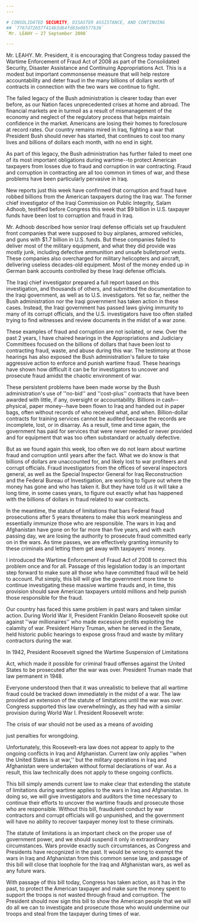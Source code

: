 ```yaml
---
---

# CONSOLIDATED SECURITY, DISASTER ASSISTANCE, AND CONTINUING
## `7767d72b57f414b3d64fd83e08577b36`
`Mr. LEAHY — 27 September 2008`

---
```



Mr. LEAHY. Mr. President, it is encouraging that Congress today 
passed the Wartime Enforcement of Fraud Act of 2008 as part of the 
Consolidated Security, Disaster Assistance and Continuing 
Appropriations Act. This is a modest but important commonsense measure 
that will help restore accountability and deter fraud in the many 
billions of dollars worth of contracts in connection with the two wars 
we continue to fight.

The failed legacy of the Bush administration is clearer today than 
ever before, as our Nation faces unprecedented crises at home and 
abroad. The financial markets are in turmoil as a result of 
mismanagement of the economy and neglect of the regulatory process that 
helps maintain confidence in the market. Americans are losing their 
homes to foreclosure at record rates. Our country remains mired in 
Iraq, fighting a war that President Bush should never has started, that 
continues to cost too many lives and billions of dollars each month, 
with no end in sight.

As part of this legacy, the Bush administration has further failed to 
meet one of its most important obligations during wartime--to protect 
American taxpayers from losses due to fraud and corruption in war 
contracting. Fraud and corruption in contracting are all too common in 
times of war, and these problems have been particularly pervasive in 
Iraq.

New reports just this week have confirmed that corruption and fraud 
have robbed billions from the American taxpayers during the Iraq war. 
The former chief investigator of the Iraqi Commission on Public 
Integrity, Salam Adhoob, testified before Congress this week that $9 
billion in U.S. taxpayer funds have been lost to corruption and fraud 
in Iraq.

Mr. Adhoob described how senior Iraqi defense officials set up 
fraudulent front companies that were supposed to buy airplanes, armored 
vehicles, and guns with $1.7 billion in U.S. funds. But these companies 
failed to deliver most of the military equipment, and what they did 
provide was mostly junk, including defective ammunition and unsafe 
bulletproof vests. These companies also overcharged for military 
helicopters and aircraft, delivering useless decades-old equipment. 
Most of the money ended up in German bank accounts controlled by these 
Iraqi defense officials.

The Iraqi chief investigator prepared a full report based on this 
investigation, and thousands of others, and submitted the documentation 
to the Iraqi government, as well as to U.S. investigators. Yet so far, 
neither the Bush administration nor the Iraqi government has taken 
action in these cases. Instead, the Iraqi government has passed laws 
giving immunity to many of its corrupt officials, and the U.S. 
investigators have too often stalled trying to find witnesses and 
review documents in the midst of a war zone.

These examples of fraud and corruption are not isolated, or new. Over 
the past 2 years, I have chaired hearings in the Appropriations and 
Judiciary Committees focused on the billions of dollars that have been 
lost to contracting fraud, waste, and abuse during this war. The 
testimony at those hearings has also exposed the Bush administration's 
failure to take aggressive action to enforce and punish wartime fraud. 
These hearings have shown how difficult it can be for investigators to 
uncover and prosecute fraud amidst the chaotic environment of war.

These persistent problems have been made worse by the Bush 
administration's use of ''no-bid'' and ''cost-plus'' contracts that 
have been awarded with little, if any, oversight or accountability. 
Billions in cash--physical, paper money--have been flown to Iraq and 
handed out in paper bags, often without records of who received what, 
and when. Billion-dollar contracts for training services cannot be 
audited because the records are incomplete, lost, or in disarray. As a 
result, time and time again, the government has paid for services that 
were never needed or never provided and for equipment that was too 
often substandard or actually defective.

But as we found again this week, too often we do not learn about 
wartime fraud and corruption until years after the fact. What we do 
know is that billions of dollars are unaccounted for, and likely lost 
to war profiteers and corrupt officials. Fraud investigators from the 
offices of several inspectors general, as well as the Special Inspector 
General for Iraq Reconstruction and the Federal Bureau of 
Investigation, are working to figure out where the money has gone and 
who has taken it. But they have told us it will take a long time, in 
some cases years, to figure out exactly what has happened with the 
billions of dollars in fraud related to war contracts.

In the meantime, the statute of limitations that bars Federal fraud 
prosecutions after 5 years threatens to make this work meaningless and 
essentially immunize those who are responsible. The wars in Iraq and 
Afghanistan have gone on for far more than five years, and with each 
passing day, we are losing the authority to prosecute fraud committed 
early on in the wars. As time passes, we are effectively granting 
immunity to these criminals and letting them get away with taxpayers' 
money.

I introduced the Wartime Enforcement of Fraud Act of 2008 to correct 
this problem once and for all. Passage of this legislation today is an 
important step forward to make sure all those who have committed fraud 
will be held to account. Put simply, this bill will give the government 
more time to continue investigating these massive wartime frauds and, 
in time, this provision should save American taxpayers untold millions 
and help punish those responsible for the fraud.

Our country has faced this same problem in past wars and taken 
similar action. During World War II, President Franklin Delano 
Roosevelt spoke out against ''war millionaires'' who made excessive 
profits exploiting the calamity of war. President Harry Truman, when he 
served in the Senate, held historic public hearings to expose gross 
fraud and waste by military contractors during the war.

In 1942, President Roosevelt signed the Wartime Suspension of 
Limitations


Act, which made it possible for criminal fraud offenses against the 
United States to be prosecuted after the war was over. President Truman 
made that law permanent in 1948.

Everyone understood then that it was unrealistic to believe that all 
wartime fraud could be tracked down immediately in the midst of a war. 
The law provided an extension of the statute of limitations until the 
war was over. Congress supported this law overwhelmingly, as they had 
with a similar provision during World War I. President Roosevelt wrote:




 The crisis of war should not be used as a means of avoiding 


 just penalties for wrongdoing.


Unfortunately, this Roosevelt-era law does not appear to apply to the 
ongoing conflicts in Iraq and Afghanistan. Current law only applies 
''when the United States is at war,'' but the military operations in 
Iraq and Afghanistan were undertaken without formal declarations of 
war. As a result, this law technically does not apply to these ongoing 
conflicts.

This bill simply amends current law to make clear that extending the 
statute of limitations during wartime applies to the wars in Iraq and 
Afghanistan. In doing so, we will give investigators and auditors the 
time necessary to continue their efforts to uncover the wartime frauds 
and prosecute those who are responsible. Without this bill, fraudulent 
conduct by war contractors and corrupt officials will go unpunished, 
and the government will have no ability to recover taxpayer money lost 
to these criminals.

The statute of limitations is an important check on the proper use of 
government power, and we should suspend it only in extraordinary 
circumstances. Wars provide exactly such circumstances, as Congress and 
Presidents have recognized in the past. It would be wrong to exempt the 
wars in Iraq and Afghanistan from this common sense law, and passage of 
this bill will close that loophole for the Iraq and Afghanistan wars, 
as well as any future wars.

With passage of this bill today, Congress has taken action, as it has 
in the past, to protect the American taxpayer and make sure the money 
spent to support the troops is not wasted through fraud and corruption. 
The President should now sign this bill to show the American people 
that we will do all we can to investigate and prosecute those who would 
undermine our troops and steal from the taxpayer during times of war.